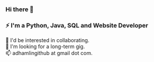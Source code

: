 ### Hi there 👋
### ⚡ I'm a Python, Java, SQL and Website Developer<br/>
👯 I'd be interested in collaborating. <br/>
💬 I'm looking for a long-term gig. <br/>
📫 adhamlingithub at gmail dot com. <br/>

<!--
**Hamberfim/hamberfim** is a ✨ _special_ ✨ repository because its `README.md` (this file) appears on your GitHub profile.

Here are some ideas to get you started:

- 🔭 I’m currently working on ...
- 🌱 I’m currently learning ...
- 👯 I’m looking to collaborate on ...
- 🤔 I’m looking for help with ...
- 💬 Ask me about ...
- 📫 How to reach me: ...
- 😄 Pronouns: ...
- ⚡ Fun fact: ...
-->

